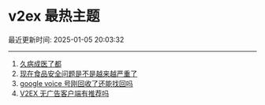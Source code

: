 # v2ex 最热主题

最近更新时间: 2025-01-05 20:03:32

--- 
1. [久病成医了都](https://www.v2ex.com/t/1102611) 
2. [现在食品安全问题是不是越来越严重了](https://www.v2ex.com/t/1102614) 
3. [google voice 号刚回收了还能找回吗](https://www.v2ex.com/t/1102604) 
4. [V2EX 无广告客户端有推荐吗](https://www.v2ex.com/t/1102637) 
